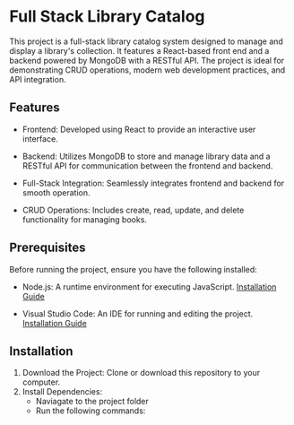 # Full Stack Library Catalog

This project is a full-stack library catalog system designed to manage and display a library's collection. It features a React-based front end and a backend powered by MongoDB with a RESTful API. The project is ideal for demonstrating CRUD operations, modern web development practices, and API integration.

## Features

* Frontend: Developed using React to provide an interactive user interface.

* Backend: Utilizes MongoDB to store and manage library data and a RESTful API for communication between the frontend and backend.

* Full-Stack Integration: Seamlessly integrates frontend and backend for smooth operation.

* CRUD Operations: Includes create, read, update, and delete functionality for managing books.

## Prerequisites

Before running the project, ensure you have the following installed:

* Node.js: A runtime environment for executing JavaScript. [Installation Guide](https://nodejs.org/en)

* Visual Studio Code: An IDE for running and editing the project. [Installation Guide](https://code.visualstudio.com/docs/setup/setup-overview)

## Installation

1. Download the Project: Clone or download this repository to your computer.
2. Install Dependencies:
   * Naviagate to the project folder
   * Run the following commands: 
